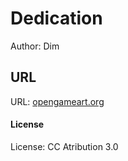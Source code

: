 
# Dedication

Author: Dim

## URL

URL: [opengameart.org](https://opengameart.org/content/dims-enviromental-and-architectural-textures)

#### License

License: CC Atribution 3.0
